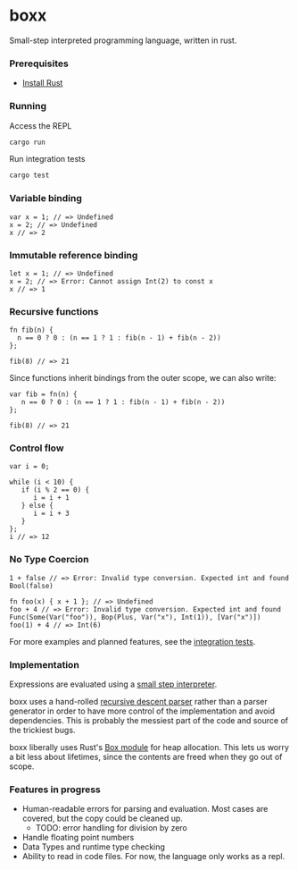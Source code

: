# boxx

Small-step interpreted programming language, written in rust. 

### Prerequisites
- [Install Rust](https://www.rust-lang.org/en-US/downloads.html)

### Running

Access the REPL
```sh
cargo run
```

Run integration tests
```sh
cargo test
```

### Variable binding
```
var x = 1; // => Undefined
x = 2; // => Undefined
x // => 2
```

### Immutable reference binding
```
let x = 1; // => Undefined
x = 2; // => Error: Cannot assign Int(2) to const x
x // => 1
```

### Recursive functions

```
fn fib(n) {
  n == 0 ? 0 : (n == 1 ? 1 : fib(n - 1) + fib(n - 2))
};

fib(8) // => 21
```

Since functions inherit bindings from the outer scope, we can also write:

```
var fib = fn(n) {
   n == 0 ? 0 : (n == 1 ? 1 : fib(n - 1) + fib(n - 2))
};

fib(8) // => 21
```

### Control flow
```
var i = 0;

while (i < 10) {
   if (i % 2 == 0) {
      i = i + 1
   } else {
      i = i + 3
   }
};
i // => 12

```

### No Type Coercion
```
1 + false // => Error: Invalid type conversion. Expected int and found Bool(false)

fn foo(x) { x + 1 }; // => Undefined
foo + 4 // => Error: Invalid type conversion. Expected int and found Func(Some(Var("foo")), Bop(Plus, Var("x"), Int(1)), [Var("x")])
foo(1) + 4 // => Int(6)

```

For more examples and planned features, see the [integration tests](https://github.com/mpgarate/boxx/blob/master/tests/integration.rs). 

### Implementation
Expressions are evaluated using a [small step interpreter](https://github.com/mpgarate/boxx/blob/master/src/expr.rs).

boxx uses a hand-rolled [recursive descent parser](https://github.com/mpgarate/boxx/blob/master/src/parser/parser.rs) rather than a parser generator in order to have more control of the implementation and avoid dependencies. This is probably the messiest part of the code and source of the trickiest bugs. 

boxx liberally uses Rust's [Box module](https://doc.rust-lang.org/std/boxed/) for heap allocation. This lets us worry a bit less about lifetimes, since the contents are freed when they go out of scope. 

### Features in progress
 - Human-readable errors for parsing and evaluation. Most cases are covered, but the copy could be cleaned up. 
   - TODO: error handling for division by zero
 - Handle floating point numbers
 - Data Types and runtime type checking
 - Ability to read in code files. For now, the language only works as a repl. 
